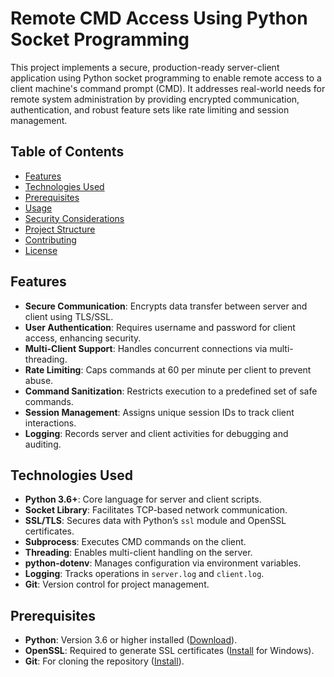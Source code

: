 # Remote CMD Access Using Python Socket Programming

This project implements a secure, production-ready server-client application using Python socket programming to enable remote access to a client machine's command prompt (CMD). It addresses real-world needs for remote system administration by providing encrypted communication, authentication, and robust feature sets like rate limiting and session management.

## Table of Contents
- [Features](#features)
- [Technologies Used](#technologies-used)
- [Prerequisites](#prerequisites)
- [Usage](#usage)
- [Security Considerations](#security-considerations)
- [Project Structure](#project-structure)
- [Contributing](#contributing)
- [License](#license)

## Features
- **Secure Communication**: Encrypts data transfer between server and client using TLS/SSL.
- **User Authentication**: Requires username and password for client access, enhancing security.
- **Multi-Client Support**: Handles concurrent connections via multi-threading.
- **Rate Limiting**: Caps commands at 60 per minute per client to prevent abuse.
- **Command Sanitization**: Restricts execution to a predefined set of safe commands.
- **Session Management**: Assigns unique session IDs to track client interactions.
- **Logging**: Records server and client activities for debugging and auditing.

## Technologies Used
- **Python 3.6+**: Core language for server and client scripts.
- **Socket Library**: Facilitates TCP-based network communication.
- **SSL/TLS**: Secures data with Python’s `ssl` module and OpenSSL certificates.
- **Subprocess**: Executes CMD commands on the client.
- **Threading**: Enables multi-client handling on the server.
- **python-dotenv**: Manages configuration via environment variables.
- **Logging**: Tracks operations in `server.log` and `client.log`.
- **Git**: Version control for project management.

## Prerequisites
- **Python**: Version 3.6 or higher installed ([Download](https://www.python.org/downloads/)).
- **OpenSSL**: Required to generate SSL certificates ([Install](https://slproweb.com/products/Win32OpenSSL.html) for Windows).
- **Git**: For cloning the repository ([Install](https://git-scm.com/downloads)).
